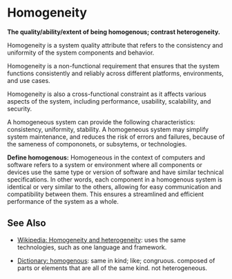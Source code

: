 # Homogeneity

**The quality/ability/extent of being homogenous; contrast heterogeneity.**

<span data-chatgpt-prompt="explain homogeneity (system quality attribute, non-functional requirement, cross-functional constraint)">

Homogeneity is a system quality attribute that refers to the consistency and uniformity of the system components and behavior.

Homogeneity is a non-functional requirement that ensures that the system functions consistently and reliably across different platforms, environments, and use cases.

Homogeneity is also a cross-functional constraint as it affects various aspects of the system, including performance, usability, scalability, and security.

A homogeneous system can provide the following characteristics: consistency, uniformity, stability. A homogeneous system may simplify system maintenance, and reduces the risk of errors and failures, because of the sameness of compononets, or subsytems, or technologies.

</span>

**Define homogenous:** <span data-chatgpt-prompt="define homogenous (computers and software)">Homogeneous in the context of computers and software refers to a system or environment where all components or devices use the same type or version of software and have similar technical specifications. In other words, each component in a homogenous system is identical or very similar to the others, allowing for easy communication and compatibility between them. This ensures a streamlined and efficient performance of the system as a whole.</span>

## See Also

* [Wikipedia: Homogeneity and heterogeneity](https://wikipedia.org/wiki/Homogeneity_and_heterogeneity): uses the same technologies, such as one language and framework.

* [Dictionary: homogenous](https://www.dictionary.com/browse/homogeneous): same in kind; like; congruous. composed of parts or elements that are all of the same kind. not heterogeneous.

